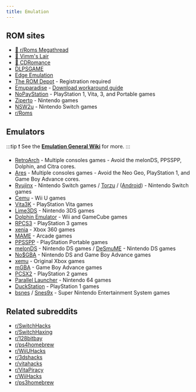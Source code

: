 ```yaml
---
title: Emulation
---
```


## ROM sites

- [🌟 r/Roms Megathread](https://r-roms.github.io)
- [🌟 Vimm's Lair](https://vimm.net/?p=vault)
- [🌟 CDRomance](https://cdromance.com)
- [DLPSGAME](https://dlpsgame.com)
- [Edge Emulation](https://edgeemu.net)
- [The ROM Depot](https://theromdepot.com) - Registration required
- [Emuparadise](https://www.emuparadise.me/roms-isos-games.php) -
  [Download workaround guide](https://lemmy.world/post/3061617)
- [NoPayStation](https://nopaystation.com) - PlayStation 1, Vita, 3, and Portable games
- [Ziperto](https://www.ziperto.com) - Nintendo games
- [NSW2u](https://nsw2u.com) - Nintendo Switch games
- [r/Roms](https://www.reddit.com/r/roms)

## Emulators

:::tip
:exclamation: See the
**[Emulation General Wiki](https://emulation.gametechwiki.com/index.php/Main_Page#Emulators)** for
more.
:::

- [RetroArch](https://retroarch.com) - Multiple consoles games - Avoid the melonDS, PPSSPP, Dolphin, and Citra cores.
- [Ares](https://ares-emu.net) - Multiple consoles games - Avoid the Neo Geo, PlayStation 1, and Game Boy Advance cores.
- [Ryujinx](https://ryujinx.org) - Nintendo Switch games / [Torzu](https://github.com/litucks/torzu) / ([Android](https://github.com/sudachi-emu/sudachi)) - Nintendo Switch games
- [Cemu](https://cemu.info) - Wii U games
- [Vita3K](https://vita3k.org) - PlayStation Vita games
- [Lime3DS](https://github.com/Lime3DS/Lime3DS) - Nintendo
  3DS games
- [Dolphin Emulator](https://dolphin-emu.org) - Wii and GameCube games
- [RPCS3](https://rpcs3.net) - PlayStation 3 games
- [xenia](https://xenia.jp) - Xbox 360 games
- [MAME](https://www.mamedev.org) - Arcade games
- [PPSSPP](https://www.ppsspp.org) - PlayStation Portable games
- [melonDS](https://melonds.kuribo64.net) - Nintendo DS games / [DeSmuME](https://desmume.org) - Nintendo DS games
- [No$GBA](https://www.nogba.com) - Nintendo DS and Game Boy Advance games
- [xemu](https://xemu.app) - Original Xbox games
- [mGBA](https://mgba.io) - Game Boy Advance games
- [PCSX2](https://pcsx2.net) - PlayStation 2 games
- [Parallel Launcher](https://parallel-launcher.ca) - Nintendo 64 games
- [DuckStation](https://www.duckstation.org) - PlayStation 1 games
- [bsnes](https://github.com/bsnes-emu/bsnes) / [Snes9x](https://www.snes9x.com) - Super Nintendo Entertainment System games

## Related subreddits

- [r/SwitchHacks](https://www.reddit.com/r/SwitchHacks)
- [r/SwitchHaxing](https://www.reddit.com/r/SwitchHaxing)
- [r/128bitbay](https://www.reddit.com/r/128bitbay)
- [r/ps4homebrew](https://www.reddit.com/r/ps4homebrew)
- [r/WiiUHacks](https://www.reddit.com/r/WiiUHacks)
- [r/3dshacks](https://www.reddit.com/r/3dshacks)
- [r/vitahacks](https://www.reddit.com/r/vitahacks)
- [r/VitaPiracy](https://www.reddit.com/r/VitaPiracy)
- [r/WiiHacks](https://www.reddit.com/r/WiiHacks)
- [r/ps3homebrew](https://www.reddit.com/r/ps3homebrew)
